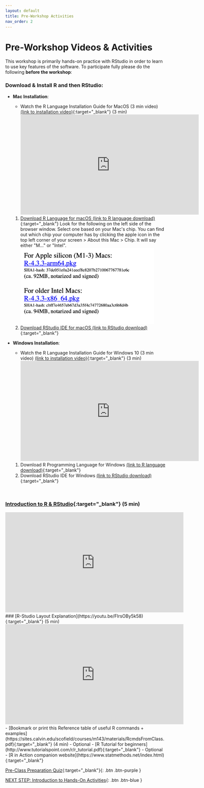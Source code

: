 ```yaml
---
layout: default
title: Pre-Workshop Activities
nav_order: 2
---
```

# Pre-Workshop Videos & Activities
This workshop is primarily hands-on practice with RStudio in order to learn to use key features of the software. To participate fully please do the following **before the workshop**:

### Download & Install R and then RStudio:
- **Mac Installation**:
  - Watch the R Language Installation Guide for MacOS (3 min video) [(link to installation video)](https://youtu.be/dRkAvBz9Ibc){:target="_blank"} (3 min)
    <iframe width="560" height="315" src="https://www.youtube.com/embed/dRkAvBz9Ibc" title="YouTube video player" frameborder="0" allow="accelerometer; autoplay; clipboard-write; encrypted-media; gyroscope; picture-in-picture" allowfullscreen></iframe>
  1. [Download R Language for macOS (link to R language download)](https://cran.r-project.org/bin/macosx/){:target="_blank"}
     Look for the following on the left side of the browser window. Select one based on your Mac's chip. You can find out which chip your computer has by clicking the apple icon in the top left corner of your screen > About this Mac > Chip. It will say either "M..." or "Intel".
     <img src="images/pre-workshop-01.png" alt="R Language Package download options" style="width:420px;"/>
  2. [Download RStudio IDE for macOS (link to RStudio download)](https://www.rstudio.com/products/rstudio/download/){:target="_blank"} 
- **Windows Installation**:
  - Watch the R Language Installation Guide for Windows 10 (3 min video) [(link to installation video)](https://youtu.be/HqrqRMnK4XA){:target="_blank"} (3 min)
    <iframe width="560" height="315" src="https://www.youtube.com/embed/HqrqRMnK4XA?si=aYO8bgqj4RoikSPn" title="YouTube video player" frameborder="0" allow="accelerometer; autoplay; clipboard-write; encrypted-media; gyroscope; picture-in-picture" allowfullscreen></iframe>

  1. Download R Programming Language for Windows [(link to R language download)](https://cran.r-project.org/bin/windows/base/){:target="_blank"}
  2. Download RStudio IDE for Windows [(link to RStudio download)](https://www.rstudio.com/products/rstudio/download/){:target="_blank"}
<br>

### [Introduction to R & RStudio](youtu.be/riONFzJdXcs){:target="_blank"} (5 min)<br>
<iframe width="560" height="315" src="https://www.youtube.com/embed/riONFzJdXcs" title="YouTube video player" frameborder="0" allow="accelerometer; autoplay; clipboard-write; encrypted-media; gyroscope; picture-in-picture" allowfullscreen></iframe>
### [R-Studio Layout Explanation](https://youtu.be/FIrsOBy5k58){:target="_blank"} (5 min)<br>
<iframe width="560" height="315" src="https://www.youtube.com/embed/FIrsOBy5k58" title="YouTube video player" frameborder="0" allow="accelerometer; autoplay; clipboard-write; encrypted-media; gyroscope; picture-in-picture" allowfullscreen></iframe>
- [Bookmark or print this Reference table of useful R commands + examples](https://sites.calvin.edu/scofield/courses/m143/materials/RcmdsFromClass.pdf){:target="_blank"} (4 min)
- Optional - [R Tutorial for beginners](http://www.tutorialspoint.com/r/r_tutorial.pdf){:target="_blank"}
- Optional - [R in Action companion website](https://www.statmethods.net/index.html){:target="_blank"}

[Pre-Class Preparation Quiz](https://docs.google.com/forms/d/e/1FAIpQLSeddtVmOnyoHssY95PmhYyiN4GpzLa4wjtXVIhUecs8X_816w/viewform){:target="_blank"}{: .btn .btn-purple }

[NEXT STEP: Introduction to Hands-On Activities](activities-intro.html){: .btn .btn-blue }

